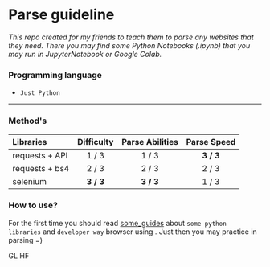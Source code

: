 # Parse guideline
*This repo created for my friends to teach them to parse any websites that they need.*
*There you may find some Python Notebooks (.ipynb) that you may run in JupyterNotebook or Google Colab.*

### Programming language
- `Just Python`

---

### Method's

| Libraries      | Difficulty | Parse Abilities | Parse Speed |
| :------------- |:----------:|:---------------:|:-----------:|
| requests + API |    1 / 3   |      1 / 3      |  **3 / 3**  |
| requests + bs4 |    2 / 3   |      2 / 3      |    2 / 3    |
| selenium       |  **3 / 3** |    **3 / 3**    |    1 / 3    |

### How to use?

For the first time you should read [some_guides](start_guides/guide_list.md) about `some python libraries` and `developer way` browser using . Just then you may practice in parsing =)

GL HF